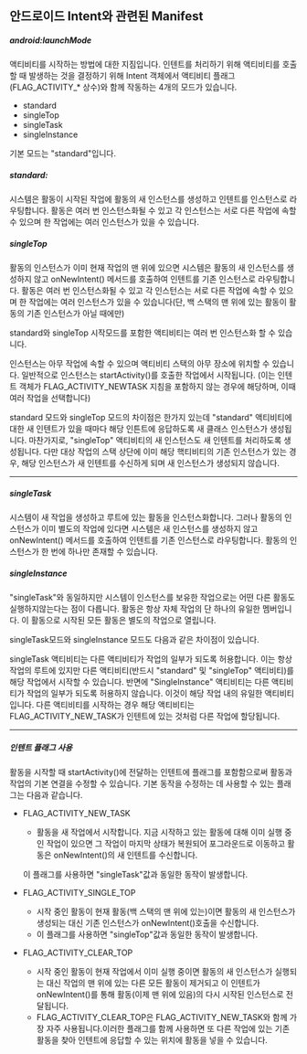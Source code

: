 ## 안드로이드 Intent와 관련된 Manifest

##### android:launchMode

액티비티를 시작하는 방법에 대한 지짐입니다. 인텐트를 처리하기 위해 액티비티를 호출할 때 발생하는 것을 결정하기 위해 Intent 객체에서 액티비티 플래그(FLAG_ACTIVITY_* 상수)와 함께 작동하는 4개의 모드가 있습니다.

-  standard
-  singleTop
-  singleTask
-  singleInstance

기본 모드는 "standard"입니다.

##### standard:

시스템은 활동이 시작된 작업에 활동의 새 인스턴스를 생성하고 인텐트를 인스턴스로 라우팅합니다. 활동은 여러 번 인스턴스화될 수 있고 각 인스턴스는 서로 다른 작업에 속할 수 있으며 한 작업에는 여러 인스턴스가 있을 수 있습니다.

##### singleTop

활동의 인스턴스가 이미 현재 작업의 맨 위에 있으면 시스템은 활동의 새 인스턴스를 생성하지 않고 onNewIntent() 메서드를 호출하여 인텐트를 기존 인스턴스로 라우팅합니다. 활동은 여러 번 인스턴스화될 수 있고 각 인스턴스는 서로 다른 작업에 속할 수 있으며 한 작업에는 여러 인스턴스가 있을 수 있습니다(단, 백 스택의 맨 위에 있는 활동이 활동의 기존 인스턴스가 아닐 때에만)



standard와 singleTop 시작모드를 포함한 액티비티는 여러 번 인스턴스화 할 수 있습니다. 

인스턴스는 아무 작업에 속할 수 있으며 액티비티 스택의 아무 장소에 위치할 수 있습니다. 일반적으로 인스턴스는 startActivity()를 호출한 작업에서 시작됩니다. (이는 인텐트 객체가 FLAG_ACTIVITY_NEWTASK 지침을 포함하지 않는 경우에 해당하며, 이때 여러 작업을 선택합니다)

standard 모드와 singleTop 모드의 차이점은 한가지 있는데 "standard" 액티비티에 대한 새 인텐트가 있을 때마다 해당 인튼트에 응답하도록 새 클래스 인스턴스가 생성됩니다.  마찬가지로, "singleTop" 액티비티의 새 인스턴스도 새 인텐트를 처리하도록 생성됩니다. 다만 대상 작업의 스택 상단에 이미 해당 핵티비티의 기존 인스턴스가 있는 경우, 해당 인스턴스가 새 인텐트를 수신하게 되며 새 인스턴스가 생성되지 않습니다.

___

##### singleTask

시스템이 새 작업을 생성하고 루트에 있는 활동을 인스턴스화합니다. 그러나 활동의 인스턴스가 이미 별도의 작업에 있다면 시스템은 새 인스턴스를 생성하지 않고 onNewIntent() 메서드를 호출하여 인텐트를 기존 인스턴스로 라우팅합니다. 활동의 인스턴스가 한 번에 하나만 존재할 수 있습니다.

##### singleInstance

"singleTask"와 동일하지만 시스템이 인스턴스를 보유한 작업으로는 어떤 다른 활동도 실행하지않는다는 점이 다릅니다. 활동은 항상 자체 작업의 단 하나의 유일한 멤버입니다. 이 활동으로 시작된 모든 활동은 별도의 작업으로 열립니다.



singleTask모드와 singleInstance 모드도 다음과 같은 차이점이 있습니다.

singleTask 액티비티는 다른 액티비티가 작업의 일부가 되도록 허용합니다. 이는 항상 작업의 루트에 있지만 다른 액티비티(반드시 "standard" 및 "singleTop" 액티비티)를 해당 작업에서 시작할 수 있습니다. 반면에 "SingleInstance" 액티비티는 다른 액티비티가 작업의 일부가 되도록 허용하지 않습니다. 이것이 해당 작업 내의 유일한 액티비티입니다. 다른 액티비티를 시작하는 경우 해당 액티비티는 FLAG_ACTIVITY_NEW_TASK가 인텐트에 있는 것처럼 다른 작업에 할당됩니다. 

____

##### 인텐트 플래그 사용

활동을 시작할 때 startActivity()에 전달하는 인텐트에 플래그를 포함함으로써 활동과 작업의 기본 연결을 수정할 수 있습니다. 기본 동작을 수정하는 데 사용할 수 있는 플래그는 다음과 같습니다.

- FLAG_ACTIVITY_NEW_TASK

  - 활동을 새 작업에서 시작합니다. 지금 시작하고 있는 활동에 대해 이미 실행 중인 작업이 있으면 그 작업이 마지막 상태가 복원되어 포그라운드로 이동하고 활동은 onNewIntent()의 새 인텐트를 수신합니다.

  이 플래그를 사용하면 "singleTask"값과 동일한 동작이 발생합니다.

- FLAG_ACTIVITY_SINGLE_TOP

  - 시작 중인 활동이 현재 활동(백 스택의 맨 위에 있는)이면 활동의 새 인스턴스가 생성되는 대신 기존 인스턴스가 onNewIntent()호출을 수신합니다.
  - 이 플래그를 사용하면 "singleTop"값과 동일한 동작이 발생합니다.

- FLAG_ACTIVITY_CLEAR_TOP

  - 시작 중인 활동이 현재 작업에서 이미 실행 중이면 활동의 새 인스턴스가 실행되는 대신 작업의 맨 위에 있는 다른 모든 활동이 제거되고 이 인텐트가 onNewIntent()를 통해 활동(이제 맨 위에 있음)의 다시 시작된 인스턴스로 전달됩니다.
  - FLAG_ACTIVITY_CLEAR_TOP은 FLAG_ACTIVITY_NEW_TASK와 함께 가장 자주 사용됩니다.이러한 플래그를 함께 사용하면 또 다른 작업에 있는 기존 활동을 찾아 인텐트에 응답할 수 있는 위치에 활동을 넣을 수 있습니다.

##### 